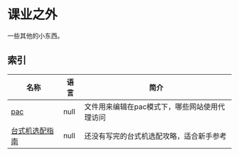 # 课业之外

一些其他的小东西。

## 索引

名称|语言|简介
---|---|---
[pac](./pac.txt)|null|文件用来编辑在pac模式下，哪些网站使用代理访问
[台式机选配指南](./台式机选配指南.md)|null|还没有写完的台式机选配攻略，适合新手参考
